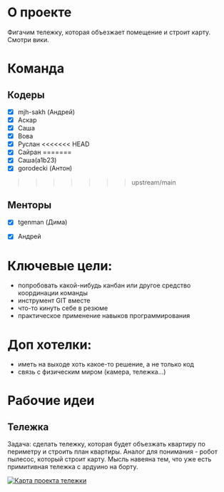 # О  проекте
Фигачим тележку, которая объезжает помещение и строит карту. Смотри вики. 


# Команда
## Кодеры

- [x] mjh-sakh (Андрей)
- [x] Аскар
- [x] Саша
- [x] Вова
- [x] Руслан
<<<<<<< HEAD
- [x] Сайран
=======
- [x] Саша(a1b23)
- [x] gorodecki (Антон)
>>>>>>> upstream/main


## Менторы

- [x] tgenman (Дима)
- [x] Андрей


# Ключевые цели:
- попробовать какой-нибудь канбан или другое средство координации команды
- инструмент GIT вместе
- что-то кинуть себе в резюме
- практическое применение навыков программирования


# Доп хотелки:
- иметь на выходе хоть какое-то решение, а не только код
- связь с физическим миром (камера, тележка...)


# Рабочие идеи
## Тележка
Задача: сделать тележку, которая будет объезжать квартиру по периметру и строить план квартиры.
Аналог для понимания - робот пылесос, который строит карту.
Мысль навеяна тем, что уже есть примитивная тележка с ардуино на борту.

[![Карта проекта тележки](https://img.youtube.com/vi/JyJT2D_18iI/0.jpg)](https://www.youtube.com/watch?v=JyJT2D_18iI)
